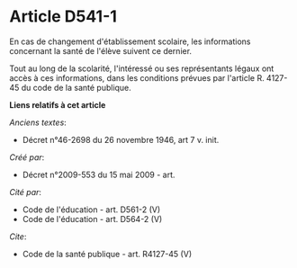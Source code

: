 # Article D541-1

En cas de changement d'établissement scolaire, les informations concernant la santé de l'élève suivent ce dernier. 

Tout au long de la scolarité, l'intéressé ou ses représentants légaux ont accès à ces informations, dans les conditions
prévues par l'article R. 4127-45 du code de la santé publique.

**Liens relatifs à cet article**

_Anciens textes_:

  - Décret n°46-2698 du 26 novembre 1946, art 7  v. init.

_Créé par_:

  - Décret n°2009-553 du 15 mai 2009 - art.

_Cité par_:

  - Code de l'éducation - art. D561-2 (V)
  - Code de l'éducation - art. D564-2 (V)

_Cite_:

  - Code de la santé publique - art. R4127-45 (V)
